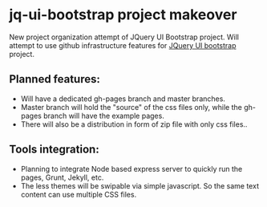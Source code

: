 # jq-ui-bootstrap project makeover

New project organization attempt of JQuery UI Bootstrap project. Will attempt to use github infrastructure features for [JQuery UI bootstrap](https://github.com/addyosmani/jquery-ui-bootstrap) project.

## Planned features:

 * Will have a dedicated gh-pages branch and master branches. 
 * Master branch will hold the "source" of the css files only, while the gh-pages branch will have the example pages.
 * There will also be a distribution in form of zip file with only css files..

## Tools integration:
 * Planning to integrate Node based express server to quickly run the pages, Grunt, Jekyll, etc.
 * The less themes will be swipable via simple javascript. So the same text content can use multiple CSS files.
